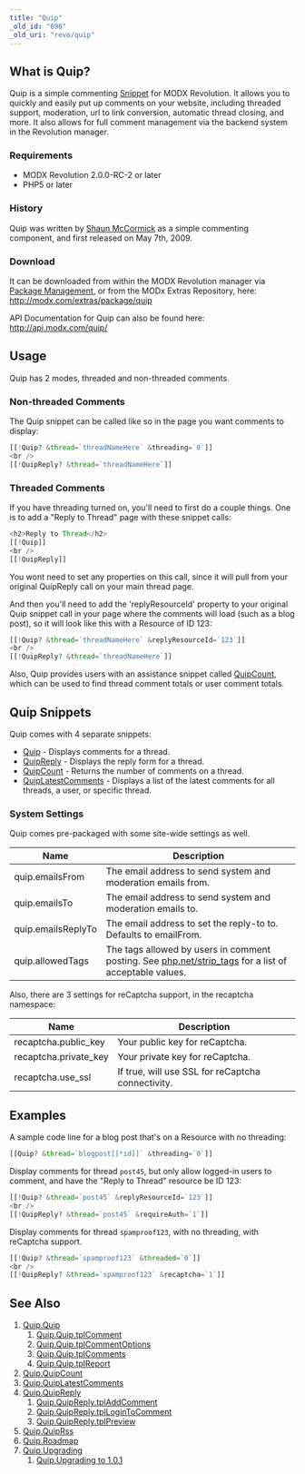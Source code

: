 ```yaml
---
title: "Quip"
_old_id: "696"
_old_uri: "revo/quip"
---
```


## What is Quip?

Quip is a simple commenting [Snippet](developing-in-modx/basic-development/snippets "Snippets") for MODX Revolution. It allows you to quickly and easily put up comments on your website, including threaded support, moderation, url to link conversion, automatic thread closing, and more. It also allows for full comment management via the backend system in the Revolution manager.

### Requirements

- MODX Revolution 2.0.0-RC-2 or later
- PHP5 or later

### History

Quip was written by [Shaun McCormick](/display/~splittingred) as a simple commenting component, and first released on May 7th, 2009.

### Download

It can be downloaded from within the MODX Revolution manager via [Package Management](developing-in-modx/advanced-development/package-management "Package Management"), or from the MODx Extras Repository, here: <http://modx.com/extras/package/quip>

API Documentation for Quip can also be found here: <http://api.modx.com/quip/>

## Usage

Quip has 2 modes, threaded and non-threaded comments.

### Non-threaded Comments

The Quip snippet can be called like so in the page you want comments to display:

``` php
[[!Quip? &thread=`threadNameHere` &threading=`0`]]
<br />
[[!QuipReply? &thread=`threadNameHere`]]
```

### Threaded Comments

If you have threading turned on, you'll need to first do a couple things. One is to add a "Reply to Thread" page with these snippet calls:

``` php
<h2>Reply to Thread</h2>
[[!Quip]]
<br />
[[!QuipReply]]
```

You wont need to set any properties on this call, since it will pull from your original QuipReply call on your main thread page.

And then you'll need to add the 'replyResourceId' property to your original Quip snippet call in your page where the comments will load (such as a blog post), so it will look like this with a Resource of ID 123:

``` php
[[!Quip? &thread=`threadNameHere` &replyResourceId=`123`]]
<br />
[[!QuipReply? &thread=`threadNameHere`]]
```

Also, Quip provides users with an assistance snippet called [QuipCount](extras/quip/quip.quipcount "Quip.QuipCount"), which can be used to find thread comment totals or user comment totals.

## Quip Snippets

Quip comes with 4 separate snippets:

- [Quip](extras/quip/quip.quip "Quip.Quip") - Displays comments for a thread.
- [QuipReply](extras/quip/quip.quipreply "Quip.QuipReply") - Displays the reply form for a thread.
- [QuipCount](extras/quip/quip.quipcount "Quip.QuipCount") - Returns the number of comments on a thread.
- [QuipLatestComments](extras/quip/quip.quiplatestcomments "Quip.QuipLatestComments") - Displays a list of the latest comments for all threads, a user, or specific thread.

### System Settings

Quip comes pre-packaged with some site-wide settings as well.

| Name               | Description                                                                                                                         |
| ------------------ | ----------------------------------------------------------------------------------------------------------------------------------- |
| quip.emailsFrom    | The email address to send system and moderation emails from.                                                                        |
| quip.emailsTo      | The email address to send system and moderation emails to.                                                                          |
| quip.emailsReplyTo | The email address to set the reply-to to. Defaults to emailFrom.                                                                    |
| quip.allowedTags   | The tags allowed by users in comment posting. See [php.net/strip\_tags](http://php.net/strip_tags) for a list of acceptable values. |

Also, there are 3 settings for reCaptcha support, in the recaptcha namespace:

| Name                   | Description                                       |
| ---------------------- | ------------------------------------------------- |
| recaptcha.public\_key  | Your public key for reCaptcha.                    |
| recaptcha.private\_key | Your private key for reCaptcha.                   |
| recaptcha.use\_ssl     | If true, will use SSL for reCaptcha connectivity. |

## Examples

A sample code line for a blog post that's on a Resource with no threading:

``` php
[[Quip? &thread=`blogpost[[*id]]` &threading=`0`]]
```

Display comments for thread `post45`, but only allow logged-in users to comment, and have the "Reply to Thread" resource be ID 123:

``` php
[[!Quip? &thread=`post45` &replyResourceId=`123`]]
<br />
[[!QuipReply? &thread=`post45` &requireAuth=`1`]]
```

Display comments for thread `spamproof123`, with no threading, with reCaptcha support.

``` php
[[!Quip? &thread=`spamproof123` &threaded=`0`]]
<br />
[[!QuipReply? &thread=`spamproof123` &recaptcha=`1`]]
```

## See Also

1. [Quip.Quip](extras/quip/quip.quip)
   1. [Quip.Quip.tplComment](extras/quip/quip.quip/quip.quip.tplcomment)
   2. [Quip.Quip.tplCommentOptions](extras/quip/quip.quip/quip.quip.tplcommentoptions)
   3. [Quip.Quip.tplComments](extras/quip/quip.quip/quip.quip.tplcomments)
   4. [Quip.Quip.tplReport](extras/quip/quip.quip/quip.quip.tplreport)
2. [Quip.QuipCount](extras/quip/quip.quipcount)
3. [Quip.QuipLatestComments](extras/quip/quip.quiplatestcomments)
4. [Quip.QuipReply](extras/quip/quip.quipreply)
   1. [Quip.QuipReply.tplAddComment](extras/quip/quip.quipreply/quip.quipreply.tpladdcomment)
   2. [Quip.QuipReply.tplLoginToComment](extras/quip/quip.quipreply/quip.quipreply.tpllogintocomment)
   3. [Quip.QuipReply.tplPreview](extras/quip/quip.quipreply/quip.quipreply.tplpreview)
5. [Quip.QuipRss](extras/quip/quip.quiprss)
6. [Quip.Roadmap](extras/quip/quip.roadmap)
7. [Quip.Upgrading](extras/quip/quip.upgrading)
   1. [Quip.Upgrading to 1.0.1](extras/quip/quip.upgrading/quip.upgrading-to-1.0.1)